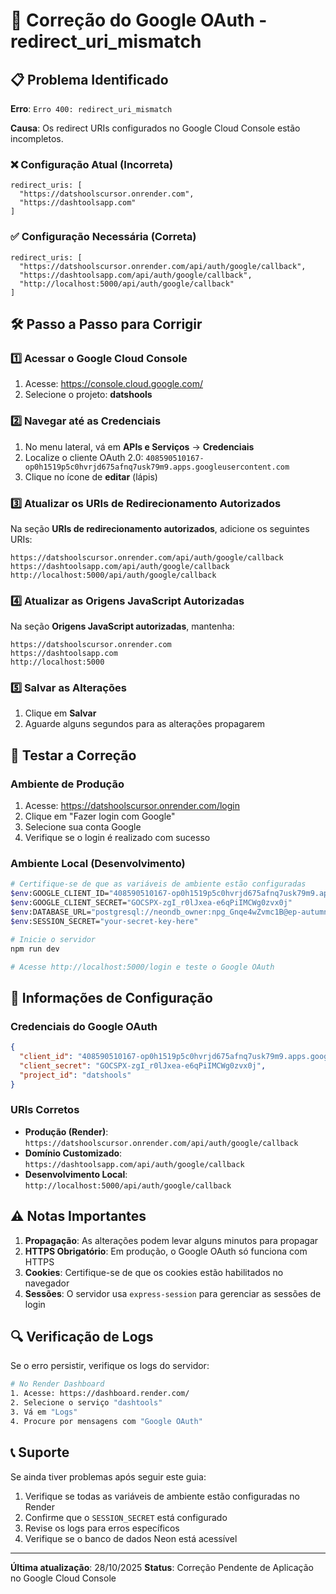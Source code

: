 # 🔧 Correção do Google OAuth - redirect_uri_mismatch

## 📋 Problema Identificado

**Erro**: `Erro 400: redirect_uri_mismatch`

**Causa**: Os redirect URIs configurados no Google Cloud Console estão incompletos.

### ❌ Configuração Atual (Incorreta)
```
redirect_uris: [
  "https://datshoolscursor.onrender.com",
  "https://dashtoolsapp.com"
]
```

### ✅ Configuração Necessária (Correta)
```
redirect_uris: [
  "https://datshoolscursor.onrender.com/api/auth/google/callback",
  "https://dashtoolsapp.com/api/auth/google/callback",
  "http://localhost:5000/api/auth/google/callback"
]
```

## 🛠️ Passo a Passo para Corrigir

### 1️⃣ Acessar o Google Cloud Console

1. Acesse: https://console.cloud.google.com/
2. Selecione o projeto: **datshools**

### 2️⃣ Navegar até as Credenciais

1. No menu lateral, vá em **APIs e Serviços** → **Credenciais**
2. Localize o cliente OAuth 2.0: `408590510167-op0h1519p5c0hvrjd675afnq7usk79m9.apps.googleusercontent.com`
3. Clique no ícone de **editar** (lápis)

### 3️⃣ Atualizar os URIs de Redirecionamento Autorizados

Na seção **URIs de redirecionamento autorizados**, adicione os seguintes URIs:

```
https://datshoolscursor.onrender.com/api/auth/google/callback
https://dashtoolsapp.com/api/auth/google/callback
http://localhost:5000/api/auth/google/callback
```

### 4️⃣ Atualizar as Origens JavaScript Autorizadas

Na seção **Origens JavaScript autorizadas**, mantenha:

```
https://datshoolscursor.onrender.com
https://dashtoolsapp.com
http://localhost:5000
```

### 5️⃣ Salvar as Alterações

1. Clique em **Salvar**
2. Aguarde alguns segundos para as alterações propagarem

## 🧪 Testar a Correção

### Ambiente de Produção
1. Acesse: https://datshoolscursor.onrender.com/login
2. Clique em "Fazer login com Google"
3. Selecione sua conta Google
4. Verifique se o login é realizado com sucesso

### Ambiente Local (Desenvolvimento)
```bash
# Certifique-se de que as variáveis de ambiente estão configuradas
$env:GOOGLE_CLIENT_ID="408590510167-op0h1519p5c0hvrjd675afnq7usk79m9.apps.googleusercontent.com"
$env:GOOGLE_CLIENT_SECRET="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"
$env:DATABASE_URL="postgresql://neondb_owner:npg_Gnqe4wZvmc1B@ep-autumn-bonus-aeacerp5-pooler.c-2.us-east-2.aws.neon.tech/neondb?channel_binding=require&sslmode=require"
$env:SESSION_SECRET="your-secret-key-here"

# Inicie o servidor
npm run dev

# Acesse http://localhost:5000/login e teste o Google OAuth
```

## 📝 Informações de Configuração

### Credenciais do Google OAuth
```json
{
  "client_id": "408590510167-op0h1519p5c0hvrjd675afnq7usk79m9.apps.googleusercontent.com",
  "client_secret": "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",
  "project_id": "datshools"
}
```

### URIs Corretos
- **Produção (Render)**: `https://datshoolscursor.onrender.com/api/auth/google/callback`
- **Domínio Customizado**: `https://dashtoolsapp.com/api/auth/google/callback`
- **Desenvolvimento Local**: `http://localhost:5000/api/auth/google/callback`

## ⚠️ Notas Importantes

1. **Propagação**: As alterações podem levar alguns minutos para propagar
2. **HTTPS Obrigatório**: Em produção, o Google OAuth só funciona com HTTPS
3. **Cookies**: Certifique-se de que os cookies estão habilitados no navegador
4. **Sessões**: O servidor usa `express-session` para gerenciar as sessões de login

## 🔍 Verificação de Logs

Se o erro persistir, verifique os logs do servidor:

```bash
# No Render Dashboard
1. Acesse: https://dashboard.render.com/
2. Selecione o serviço "dashtools"
3. Vá em "Logs"
4. Procure por mensagens com "Google OAuth"
```

## 📞 Suporte

Se ainda tiver problemas após seguir este guia:

1. Verifique se todas as variáveis de ambiente estão configuradas no Render
2. Confirme que o `SESSION_SECRET` está configurado
3. Revise os logs para erros específicos
4. Verifique se o banco de dados Neon está acessível

---

**Última atualização**: 28/10/2025
**Status**: Correção Pendente de Aplicação no Google Cloud Console

